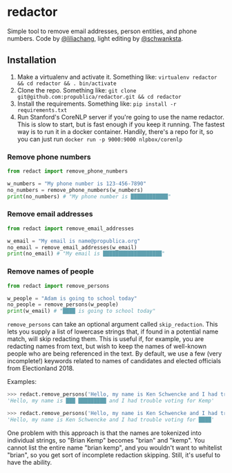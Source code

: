 # redactor
Simple tool to remove email addresses, person entities, and phone numbers. Code by [@liliachang](https://github.com/liliachang), light editing by [@schwanksta](https://github.com/schwanksta).

## Installation
1. Make a virtualenv and activate it. Something like: `virtualenv redactor && cd redactor && . bin/activate`
2. Clone the repo. Something like: `git clone git@github.com:propublica/redactor.git && cd redactor`
3. Install the requirements. Something like: `pip install -r requirements.txt`
4. Run Stanford's CoreNLP server if you're going to use the name redactor. This is slow to start, but is fast enough if you keep it running. The fastest way is to run it in a docker container. Handily, there's a repo for it, so you can just run `docker run -p 9000:9000 nlpbox/corenlp`

### Remove phone numbers
```python
from redact import remove_phone_numbers

w_numbers = "My phone number is 123-456-7890"
no_numbers = remove_phone_numbers(w_numbers)
print(no_numbers) # "My phone number is ████████████"
```

### Remove email addresses

```python
from redact import remove_email_addresses

w_email = "My email is name@propublica.org"
no_email = remove_email_addresses(w_email)
print(no_email) # "My email is ███████████████████"
```

### Remove names of people

```python
from redact import remove_persons

w_people = "Adam is going to school today"
no_people = remove_persons(w_people)
print(w_email) # "████ is going to school today"
```

`remove_persons` can take an optional argument called `skip_redaction`. This lets you supply a list of lowercase strings that, if found in a potential name match, will skip redacting them. This is useful if, for example, you are redacting names from text, but wish to keep the names of well-known people who are being referenced in the text. By default, we use a few (very incomplete!) keywords related to names of candidates and elected officials from Electionland 2018.

Examples:

```python
>>> redact.remove_persons('Hello, my name is Ken Schwencke and I had trouble voting for Kemp')
'Hello, my name is ███ █████████ and I had trouble voting for Kemp'
```

```python
>>> redact.remove_persons('Hello, my name is Ken Schwencke and I had trouble voting for Kemp', skip_redaction=('ken', 'schwencke',))
'Hello, my name is Ken Schwencke and I had trouble voting for ████'
```

One problem with this approach is that the names are tokenized into individual strings, so "Brian Kemp" becomes "brian" and "kemp". You cannot list the entire name "brian kemp", and you wouldn't want to whitelist "brian", so you get sort of incomplete redaction skipping. Still, it's useful to have the ability.
